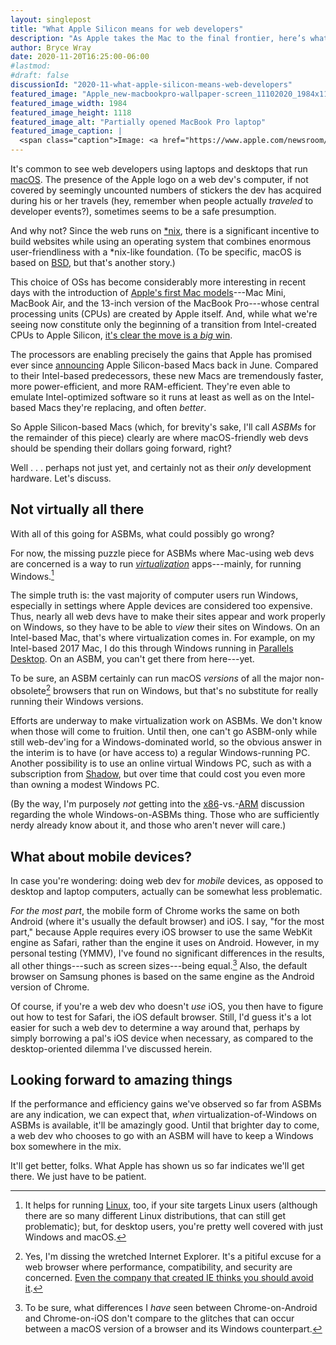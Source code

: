 ```yaml
---
layout: singlepost
title: "What Apple Silicon means for web developers"
description: "As Apple takes the Mac to the final frontier, here’s what web devs should consider."
author: Bryce Wray
date: 2020-11-20T16:25:00-06:00
#lastmod:
#draft: false
discussionId: "2020-11-what-apple-silicon-means-web-developers"
featured_image: "Apple_new-macbookpro-wallpaper-screen_11102020_1984x1118.jpg"
featured_image_width: 1984
featured_image_height: 1118
featured_image_alt: "Partially opened MacBook Pro laptop"
featured_image_caption: |
  <span class="caption">Image: <a href="https://www.apple.com/newsroom/2020/11/introducing-the-next-generation-of-mac/">Apple, Inc.</a></span>
---
```


It's common to see web developers using laptops and desktops that run [macOS](https://www.apple.com/macos/). The presence of the Apple logo on a web dev's computer, if not covered by seemingly uncounted numbers of stickers the dev has acquired during his or her travels (hey, remember when people actually *traveled* to developer events?), sometimes seems to be a safe presumption.

And why not? Since the web runs on [\*nix](https://en.wikipedia.org/wiki/Unix-like), there is a significant incentive to build websites while using an operating system that combines enormous user-friendliness with a \*nix-like foundation. (To be specific, macOS is based on [BSD](https://en.wikipedia.org/wiki/Berkeley_Software_Distribution), but that's another story.)

This choice of OSs has become considerably more interesting in recent days with the introduction of [Apple's first Mac models](https://support.apple.com/en-us/HT211814)---Mac Mini, MacBook Air, and the 13-inch version of the MacBook Pro---whose central processing units (CPUs) are created by Apple itself. And, while what we're seeing now constitute only the beginning of a transition from Intel-created CPUs to Apple Silicon, [it's clear the move is a *big* win](https://www.zdnet.com/article/apple-silicon-m1-is-everything-apple-promised-so-whats-next/).

The processors are enabling precisely the gains that Apple has promised ever since [announcing](https://www.apple.com/newsroom/2020/06/apple-announces-mac-transition-to-apple-silicon/) Apple Silicon-based Macs back in June. Compared to their Intel-based predecessors, these new Macs are tremendously faster, more power-efficient, and more RAM-efficient. They're even able to emulate Intel-optimized software so it runs at least as well as on the Intel-based Macs they're replacing, and often *better*.

So Apple Silicon-based Macs (which, for brevity's sake, I'll call *ASBMs* for the remainder of this piece) clearly are where macOS-friendly web devs should be spending their dollars going forward, right?

Well&nbsp;.&nbsp;.&nbsp;. perhaps not just yet, and certainly not as their *only* development hardware. Let's discuss.

## Not virtually all there

With all of this going for ASBMs, what could possibly go wrong?

For now, the missing puzzle piece for ASBMs where Mac-using web devs are concerned is a way to run *[virtualization](https://opensource.com/resources/virtualization)* apps---mainly, for running Windows.[^Linux]

[^Linux]: It helps for running [Linux](https://linux.org), too, if your site targets Linux users (although there are so many different Linux distributions, that can still get problematic); but, for desktop users, you're pretty well covered with just Windows and macOS.

The simple truth is: the vast majority of computer users run Windows, especially in settings where Apple devices are considered too expensive. Thus, nearly all web devs have to make their sites appear and work properly on Windows, so they have to be able to *view* their sites on Windows. On an Intel-based Mac, that's where virtualization comes in. For example, on my Intel-based 2017 Mac, I do this through Windows running in [Parallels Desktop](https://parallels.com/desktop). On an ASBM, you can't get there from here---yet.

To be sure, an ASBM certainly can run macOS *versions* of all the major non-obsolete[^noIE] browsers that run on Windows, but that's no substitute for really running their Windows versions.

[^noIE]: Yes, I'm dissing the wretched Internet Explorer. It's a pitiful excuse for a web browser where performance, compatibility, and security are concerned. [Even the company that created IE thinks you should avoid it](https://techcommunity.microsoft.com/t5/windows-it-pro-blog/the-perils-of-using-internet-explorer-as-your-default-browser/ba-p/331732).

Efforts are underway to make virtualization work on ASBMs. We don't know when those will come to fruition. Until then, one can't go ASBM-only while still web-dev'ing for a Windows-dominated world, so the obvious answer in the interim is to have (or have access to) a regular Windows-running PC. Another possibility is to use an online virtual Windows PC, such as with a subscription from [Shadow](https://shadow.tech), but over time that could cost you even more than owning a modest Windows PC.

(By the way, I'm purposely *not* getting into the [x86](https://en.wikipedia.org/wiki/X86)-vs.-[ARM](https://en.wikipedia.org/wiki/ARM_architecture) discussion regarding the whole Windows-on-ASBMs thing. Those who are sufficiently nerdy already know about it, and those who aren't never will care.)

## What about mobile devices?

In case you're wondering: doing web dev for *mobile* devices, as opposed to desktop and laptop computers, actually can be somewhat less problematic.

*For the most part*, the mobile form of Chrome works the same on both Android (where it's usually the default browser) and iOS. I say, "for the most part," because Apple requires every iOS browser to use the same WebKit engine as Safari, rather than the engine it uses on Android. However, in my personal testing (YMMV), I've found no significant differences in the results, all other things---such as screen sizes---being equal.[^mobDif] Also, the default browser on Samsung phones is based on the same engine as the Android version of Chrome.

[^mobDif]: To be sure, what differences I *have* seen between Chrome-on-Android and Chrome-on-iOS don't compare to the glitches that can occur between a macOS version of a browser and its Windows counterpart.

Of course, if you're a web dev who doesn't *use* iOS, you then have to figure out how to test for Safari, the iOS default browser. Still, I'd guess it's a lot easier for such a web dev to determine a way around that, perhaps by simply borrowing a pal's iOS device when necessary, as compared to the desktop-oriented dilemma I've discussed herein.

## Looking forward to amazing things

If the performance and efficiency gains we've observed so far from ASBMs are any indication, we can expect that, *when* virtualization-of-Windows on ASBMs is available, it'll be amazingly good. Until that brighter day to come, a web dev who chooses to go with an ASBM will have to keep a Windows box somewhere in the mix.

It'll get better, folks. What Apple has shown us so far indicates we'll get there. We just have to be patient.
